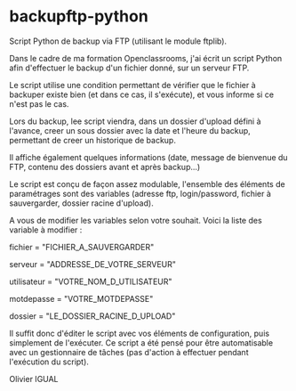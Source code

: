 # backupftp-python
Script Python de backup via FTP (utilisant le module ftplib).

Dans le cadre de ma formation Openclassrooms, j'ai écrit un script Python afin d'effectuer le backup d'un fichier donné, sur un serveur FTP.

Le script utilise une condition permettant de vérifier que le fichier à backuper existe bien (et dans ce cas, il s'exécute), et vous informe si ce n'est pas le cas.

Lors du backup, lee script viendra, dans un dossier d'upload défini à l'avance, creer un sous dossier avec la date et l'heure du backup, permettant de creer un historique de backup.

Il affiche également quelques informations (date, message de bienvenue du FTP, contenu des dossiers avant et après backup...)

Le script est conçu de façon assez modulable, l'ensemble des éléments de paramétrages sont des variables (adresse ftp, login/password, fichier à sauvergarder, dossier racine d'upload).

A vous de modifier les variables selon votre souhait. Voici la liste des variable à modifier :

fichier = "FICHIER_A_SAUVERGARDER"

serveur = "ADDRESSE_DE_VOTRE_SERVEUR"

utilisateur = "VOTRE_NOM_D_UTILISATEUR"

motdepasse = "VOTRE_MOTDEPASSE"

dossier = "LE_DOSSIER_RACINE_D_UPLOAD"

Il suffit donc d'éditer le script avec vos éléments de configuration, puis simplement de l'exécuter.
Ce script a été pensé pour être automatisable avec un gestionnaire de tâches (pas d'action à effectuer pendant l'exécution du script).

Olivier IGUAL
